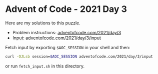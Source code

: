 # Advent of Code - 2021 Day 3
Here are my solutions to this puzzle.

* Problem instructions: [adventofcode.com/2021/day/3](https://adventofcode.com/2021/day/3)
* Input: [adventofcode.com/2021/day/3/input](https://adventofcode.com/2021/day/3/input)

Fetch input by exporting `$AOC_SESSION` in your shell and then:
```bash
curl -OJLsb session=$AOC_SESSION adventofcode.com/2021/day/3/input
```

or run `fetch_input.sh` in this directory.
